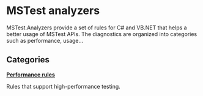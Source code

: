 # MSTest analyzers

MSTest.Analyzers provide a set of rules for C# and VB.NET that helps a better usage of MSTest APIs. The diagnostics are organized into categories such as performance, usage...

## Categories

**[Performance rules](performance-warnings.md)**

Rules that support high-performance testing.
